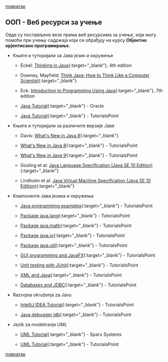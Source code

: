 [повратак](/README.md)

## ООП - Веб ресурси за учење 

Овде су постављене везе према веб ресурсима за учење, који могу помоћи при учењу садржаја који се обрађују на курсу **Објектно орјентисано програмирање**.

* Књиге и туторијали за Јава језик и окружење

     * Eckel: [Thinking in Java](https://archive.org/details/TIJ4CcR1){:target="_blank"}, 4th edition 

     * Downey, Mayfield: [Think Java: How to Think Like a Computer Scientist](http://greenteapress.com/thinkjava6/html/index.html){:target="_blank"}  

     * Eck: [Introduction to Programming Using Java](http://math.hws.edu/javanotes/){:target="_blank"}, 7th edition

     * [Java Tutorial](https://docs.oracle.com/javase/tutorial/){:target="_blank"} - Oracle

     * [Java Tutorial](https://www.tutorialspoint.com/java/index.htm){:target="_blank"} - TutorialsPoint

* Књиге и туторијали за различите верзије Јаве

    * Davis: [What's New in Java 8](https://leanpub.com/whatsnewinjava8/read){:target="_blank"} 

    * [What's New in Java 8](https://www.tutorialspoint.com/java8/index.htm){:target="_blank"} - TutorialsPoint 

    * [What's New in Java 9](https://www.tutorialspoint.com/java9/index.htm){:target="_blank"} - TutorialsPoint 
    
     * Gosling et al: [Java Language Specification (Java SE 10 Edition)](https://docs.oracle.com/javase/specs/jls/se10/html/index.html){:target="_blank"}

     * Lindholm et al: [Java Virtual Machine Specification (Java SE 10 Edition)](https://docs.oracle.com/javase/specs/jvms/se10/html/index.html){:target="_blank"}


* Компоненте Јава језика и окружења 

    * [Java programming examples](https://www.tutorialspoint.com/javaexamples/index.htm){:target="_blank"} - TutorialsPoint 
        
    * [Package java.lang](https://www.tutorialspoint.com/java/lang/index.htm){:target="_blank"} - TutorialsPoint 

    * [Package java.math](https://www.tutorialspoint.com/java/math/index.htm){:target="_blank"} - TutorialsPoint 

    * [Package java.io](https://www.tutorialspoint.com/java/io/index.htm){:target="_blank"} - TutorialsPoint 

    * [Package java.util](https://www.tutorialspoint.com/java/util/index.htm){:target="_blank"} - TutorialsPoint 

    * [GUI programming and JavaFX](https://www.tutorialspoint.com/javafx/index.htm){:target="_blank"} - TutorialsPoint     

    * [Unit testing with JUnit](https://www.tutorialspoint.com/junit/){:target="_blank"} - TutorialsPoint 

    * [XML and Java](https://www.tutorialspoint.com/java_xml/index.htm){:target="_blank"} - TutorialsPoint

    * [Databases and JDBC](http://www.tutorialspoint.com/jdbc/){:target="_blank"} - TutorialsPoint     

 
* Razvojna okruženja za Javu

    * [IntelliJ IDEA Tutorial](https://www.tutorialspoint.com/intellij_idea/index.htm){:target="_blank"} - TutorialsPoint

    * [Java debugger jdb](https://www.tutorialspoint.com/jdb/index.htm){:target="_blank"} - TutorialsPoint 

* Jezik za modeliranje UML

    * [UML Tutorial](https://www.sparxsystems.com/resources/uml2_tutorial/index.html){:target="_blank"}  - Sparx Systems
       
    * [UML Tutorial](http://www.tutorialspoint.com/uml/){:target="_blank"}  - TutorialsPoint

[повратак](/README.md)